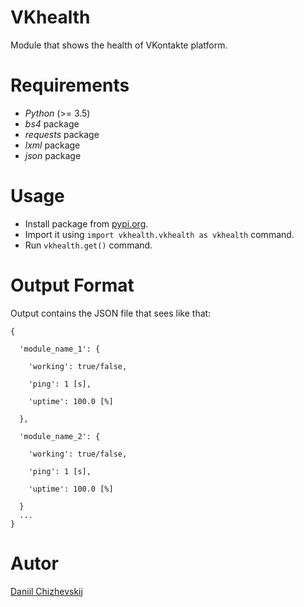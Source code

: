 # VKhealth
Module that shows the health of VKontakte platform.
# Requirements
* *Python* (>= 3.5)
* *bs4* package
* *requests* package
* *lxml* package
* *json* package
# Usage
* Install package from [pypi.org](https://pypi.org).
* Import it using `import vkhealth.vkhealth as vkhealth` command.
* Run `vkhealth.get()` command.
# Output Format
Output contains the JSON file that sees like that:

    {

      'module_name_1': {

        'working': true/false,

        'ping': 1 [s],

        'uptime': 100.0 [%]

      },

      'module_name_2': {

        'working': true/false,

        'ping': 1 [s],

        'uptime': 100.0 [%]

      }
      ...
    }
# Autor
[Daniil Chizhevskij](mailto:daniilchizhevskij@gmail.com)

